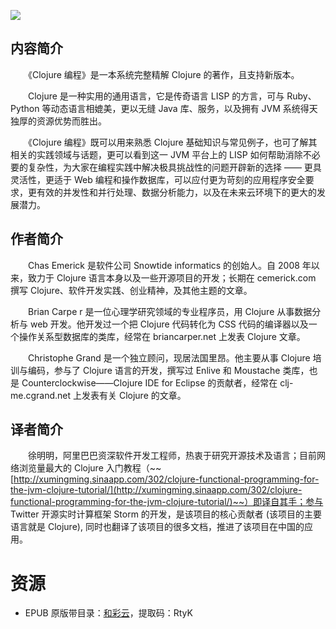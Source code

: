 ![](http://img3m8.ddimg.cn/89/6/23198858-1_u_1.jpg)

## 内容简介

　　《Clojure 编程》是一本系统完整精解 Clojure 的著作，且支持新版本。

　　Clojure 是一种实用的通用语言，它是传奇语言 LISP 的方言，可与 Ruby、Python 等动态语言相媲美，更以无缝 Java 库、服务，以及拥有 JVM 系统得天独厚的资源优势而胜出。

　　《Clojure 编程》既可以用来熟悉 Clojure 基础知识与常见例子，也可了解其相关的实践领域与话题，更可以看到这一 JVM 平台上的 LISP 如何帮助消除不必要的复杂性，为大家在编程实践中解决极具挑战性的问题开辟新的选择 —— 更具灵活性，更适于 Web 编程和操作数据库，可以应付更为苛刻的应用程序安全要求，更有效的并发性和并行处理、数据分析能力，以及在未来云环境下的更大的发展潜力。

## 作者简介

　　Chas Emerick 是软件公司 Snowtide informatics 的创始人。自 2008 年以来，致力于 Clojure 语言本身以及一些开源项目的开发；长期在 cemerick.com 撰写 Clojure、软件开发实践、创业精神，及其他主题的文章。

　　Brian Carpe r 是一位心理学研究领域的专业程序员，用 Clojure 从事数据分析与 web 开发。他开发过一个把 Clojure 代码转化为 CSS 代码的编译器以及一个操作关系型数据库的类库，经常在 briancarper.net 上发表 Clojure 文章。

　　Christophe Grand 是一个独立顾问，现居法国里昂。他主要从事 Clojure 培训与编码，参与了 Clojure 语言的开发，撰写过 Enlive 和 Moustache 类库，也是 Counterclockwise——Clojure IDE for Eclipse 的贡献者，经常在 clj-me.cgrand.net 上发表有关 Clojure 的文章。

## 译者简介

　　徐明明，阿里巴巴资深软件开发工程师，热衷于研究开源技术及语言；目前网络浏览量最大的 Clojure 入门教程（~~[http://xumingming.sinaapp.com/302/clojure-functional-programming-for-the-jvm-clojure-tutorial/](http://xumingming.sinaapp.com/302/clojure-functional-programming-for-the-jvm-clojure-tutorial/)~~）即译自其手；参与 Twitter 开源实时计算框架 Storm 的开发，是该项目的核心贡献者 (该项目的主要语言就是 Clojure), 同时也翻译了该项目的很多文档，推进了该项目在中国的应用。

# 资源

* EPUB 原版带目录：[和彩云](http://caiyun.feixin.10086.cn/dl/0n5CsN9EWE5rm)，提取码：RtyK
